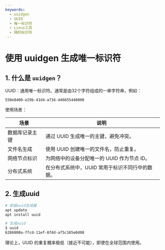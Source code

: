 ```yaml
---  
keywords:  
  - uuidgen  
  - UUID  
  - 唯一标识符  
  - Linux工具  
  - 随机标识符  
---
```


# 使用 uuidgen 生成唯一标识符

## 1. 什么是 `uuidgen`？

UUID：通用唯一标识符。通常是由32个字符组成的一串字符串，例如：

```
550e8400-e29b-41d4-a716-446655440000
```

使用场景：

| **场景**       | **说明**                                        |
| -------------- | ----------------------------------------------- |
| 数据库记录主键 | 通过 UUID 生成唯一的主键，避免冲突。            |
| 文件名生成     | 使用 UUID 创建唯一的文件名，防止重复。          |
| 网络节点标识   | 为网络中的设备分配唯一的 UUID 作为节点 ID。     |
| 分布式系统     | 在分布式系统中，UUID 常用于标识不同行中的数据。 |



## 2. 生成uuid

```bash
# 安装uuid生成器
apt update
apt install uuid

# 生成uuid
$ uuid
6286800a-ffcd-11ef-8fdd-af5c165e0d08
```
理论上，UUID 的重复概率极低（接近不可能），即使在全球范围内使用。

